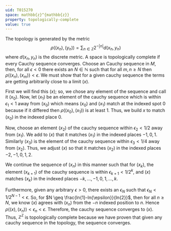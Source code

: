 ```yaml
---
uid: T015270
space: mathbb{z}^{mathbb{z}}
property: topologically-complete
value: true
---
```

The topology is generated by the metric $$\rho((x_n),(y_n))=\sum_{n\in\mathbb{Z}}2^{-|n|}d(x_n,y_n)$$ where $d(x_n,y_n)$ is the discrete metric.  A space is topologically complete if every Cauchy sequence converges. Choose an Cauchy sequence in $M$, then, for all $\epsilon < 0$ there exists an $N \in \mathbb{N}$ such that for all $m,n \geq N$ then $\rho((x_n),(x_m))<\epsilon$.  We must show that for a given cauchy sequence the terms are getting arbitrarily close to a limit $(x)$. 

 First we will find this $(x)$; so, we chose any element of the sequence and call it $(x_0)$. Now, let $(x_1)$ be an element of the cauchy sequence which is within $\epsilon_1 < 1$ away from $(x_0)$ which means $(x_0)$ and $(x_1)$ match at the indexed spot $0$ because if it differed then $\rho((x_0),(x_1))$ is at least $1$.  Thus, we build $x$ to match $(x_0)$ in the indexed place $0$.  

Now, choose an element $(x_2)$ of the cauchy sequence within $\epsilon_2 < 1/2$ away from $(x_1)$.  We add to $(x)$ that it matches $(x_1)$ in the indexed places $-1,0,1$.  Similarly $(x_3)$ is the element of the cauchy sequence within $\epsilon_3 < 1/4$ away from $(x_2)$.  Thus, we adjust $(x)$ so that it matches $(x_2)$ in the indexed places $-2,-1,0,1,2$.

We continue the sequence of $(x_n)$ in this manner such that for $(x_k)$, the element $(x_{k+1})$ of the cauchy sequence is within $\epsilon_{k+1} < 1/2^k$, and $(x)$ matches  $(x_k)$ in the indexed places $-k,\dots,-1,0,1,\dots,k$.  

Furthermore, given any arbitrary $\epsilon > 0$, there exists an $\epsilon_N$ such that $\epsilon_N<1/2^{N-1}<\epsilon$.  So, for $N \geq \frac{ln{1}-ln{\epsilon}}{ln{2}}$, then for all $n \geq N$, we know $(x)$ agrees with $(x_n)$ from the $-n$ indexed position to $n$.  Hence $\rho((x),(x_n)) < \epsilon_n<\epsilon$.  Therefore, the cauchy sequence converges to $(x)$.  Thus, $\mathbb{Z}^{\mathbb{Z}}$ is topologically complete because we have proven that given any cauchy sequence in the topology, the sequence converges.

